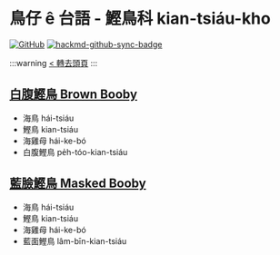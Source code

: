 # 鳥仔 ê 台語 - 鰹鳥科 kian-tsiáu-kho

[![GitHub](https://img.shields.io/badge/GitHub-black?logo=github)](https://github.com/siansiansu/tsiau-a-e-mia)
[![hackmd-github-sync-badge](https://hackmd.io/uF-JExpWRsSpNl_KZURkrQ/badge)](https://hackmd.io/uF-JExpWRsSpNl_KZURkrQ)

:::warning
[< 轉去頭頁](https://hackmd.io/@siansiansu/Hy4VzNvha)
:::

## [白腹鰹鳥 Brown Booby](https://www.instagram.com/p/ClynkRbP8Lx/)

- 海鳥 hái-tsiáu
- 鰹鳥 kian-tsiáu
- 海雞母 hái-ke-bó
- 白腹鰹鳥 pe̍h-tóo-kian-tsiáu

## [藍臉鰹鳥 Masked Booby](https://www.instagram.com/p/CmqIjWpvoGZ/)

- 海鳥 hái-tsiáu
- 鰹鳥 kian-tsiáu
- 海雞母 hái-ke-bó
- 藍面鰹鳥 lâm-bīn-kian-tsiáu

